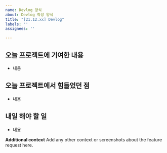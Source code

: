 ```yaml
---
name: Devlog 양식
about: Devlog 작성 양식
title: "[21.12.xx] Devlog"
labels: ''
assignees: ''

---
```


## 오늘 프로젝트에 기여한 내용
- 내용

## 오늘 프로젝트에서 힘들었던 점
- 내용

## 내일 해야 할 일
- 내용

**Additional context**
Add any other context or screenshots about the feature request here.

